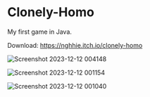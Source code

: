# Clonely-Homo
My first game in Java.

Download: https://nghhie.itch.io/clonely-homo

![Screenshot 2023-12-12 004148](https://github.com/NgHHie/Clonely-Homo/assets/93481305/ed5e7541-8854-4df8-99bb-5e15923533fd)

![Screenshot 2023-12-12 001154](https://github.com/NgHHie/Clonely-Homo/assets/93481305/b8fa4897-4526-46d9-9f48-837d04eebe19)

![Screenshot 2023-12-12 001040](https://github.com/NgHHie/Clonely-Homo/assets/93481305/65f57c15-7853-4088-8863-5765eca02ce8)
